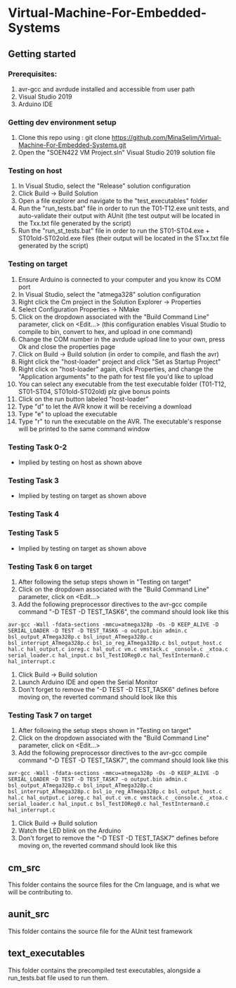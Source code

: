 # Virtual-Machine-For-Embedded-Systems

## Getting started
### Prerequisites: 
1. avr-gcc and avrdude installed and accessible from user path
1. Visual Studio 2019
1. Arduino IDE

### Getting dev environment setup
1. Clone this repo using : git clone https://github.com/MinaSelim/Virtual-Machine-For-Embedded-Systems.git
1. Open the "SOEN422 VM Project.sln" Visual Studio 2019 solution file

### Testing on host
1. In Visual Studio, select the "Release" solution configuration
1. Click Build -> Build Solution
1. Open a file explorer and navigate to the "test_executables" folder
1. Run the "run_tests.bat" file in order to run the T01-T12.exe unit tests, and auto-validate their output with AUnit (the test output will be located in the Txx.txt file generated by the script)
1. Run the "run_st_tests.bat" file in order to run the ST01-ST04.exe + ST01old-ST02old.exe files (their output will be located in the STxx.txt file generated by the script)

### Testing on target
1. Ensure Arduino is connected to your computer and you know its COM port
1. In Visual Studio, select the "atmega328" solution configuration
1. Right click the Cm project in the Solution Explorer -> Properties
1. Select Configuration Properties -> NMake
1. Click on the dropdown associated with the "Build Command Line" parameter, click on <Edit...> (this configuration enables Visual Studio to compile to bin, convert to hex, and upload in one command)
1. Change the COM number in the avrdude upload line to your own, press Ok and close the properties page
1. Click on Build -> Build solution (in order to compile, and flash the avr)
1. Right click the "host-loader" project and click "Set as Startup Project"
1. Right click on "host-loader" again, click Properties, and change the "Application arguments" to the path for test file you'd like to upload
1. You can select any executable from the test executable folder (T01-T12, ST01-ST04, ST01old-ST02old) plz give bonus points 
1. Click on the run button labeled "host-loader"
1. Type "d" to let the AVR know it will be receiving a download
1. Type "e" to upload the executable
1. Type "r" to run the executable on the AVR. The executable's response will be printed to the same command window

### Testing Task 0-2
- Implied by testing on host as shown above

### Testing Task 3
- Implied by testing on target as shown above

### Testing Task 4


### Testing Task 5
- Implied by testing on target as shown above

### Testing Task 6 on target
1. After following the setup steps shown in "Testing on target"
1. Click on the dropdown associated with the "Build Command Line" parameter, click on <Edit...> 
1. Add the following preprocessor directives to the avr-gcc compile command "-D TEST -D TEST_TASK6", the command should look like this 
```
avr-gcc -Wall -fdata-sections -mmcu=atmega328p -Os -D KEEP_ALIVE -D SERIAL_LOADER -D TEST -D TEST_TASK6 -o output.bin admin.c bsl_output_ATmega328p.c bsl_input_ATmega328p.c bsl_interrupt_ATmega328p.c bsl_io_reg_ATmega328p.c bsl_output_host.c hal.c hal_output.c ioreg.c hal_out.c vm.c vmstack.c _console.c _xtoa.c serial_loader.c hal_input.c bsl_TestIOReg0.c hal_TestInterman0.c hal_interrupt.c
```
1. Click Build -> Build solution 
1. Launch Arduino IDE and open the Serial Monitor
1. Don't forget to remove the "-D TEST -D TEST_TASK6" defines before moving on, the reverted command should look like this

### Testing Task 7 on target
1. After following the setup steps shown in "Testing on target"
1. Click on the dropdown associated with the "Build Command Line" parameter, click on <Edit...> 
1. Add the following preprocessor directives to the avr-gcc compile command "-D TEST -D TEST_TASK7", the command should look like this 
```
avr-gcc -Wall -fdata-sections -mmcu=atmega328p -Os -D KEEP_ALIVE -D SERIAL_LOADER -D TEST -D TEST_TASK7 -o output.bin admin.c bsl_output_ATmega328p.c bsl_input_ATmega328p.c bsl_interrupt_ATmega328p.c bsl_io_reg_ATmega328p.c bsl_output_host.c hal.c hal_output.c ioreg.c hal_out.c vm.c vmstack.c _console.c _xtoa.c serial_loader.c hal_input.c bsl_TestIOReg0.c hal_TestInterman0.c hal_interrupt.c
```
1. Click Build -> Build solution 
1. Watch the LED blink on the Arduino
1. Don't forget to remove the "-D TEST -D TEST_TASK7" defines before moving on, the reverted command should look like this


## cm_src
This folder contains the source files for the Cm language, and is what we will be contributing to.

## aunit_src
This folder contains the source file for the AUnit test framework

## text_executables
This folder contains the precompiled test executables, alongside a run_tests.bat file used to run them.